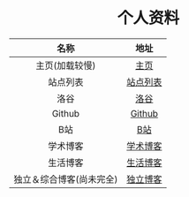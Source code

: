 # <center>个人资料</center>

|  名称 |  地址 |
| :------------: | :------------: |
|  主页(加载较慢) |  [主页](https://wangjingnuo.github.io/) |
|  站点列表  |  [站点列表](https://jnw031.github.io/)  |
|  洛谷 |  [洛谷](https://www.luogu.com.cn/user/583833) |
|  Github |  [Github](https://github.com/jnw031) |
|  B站 |  [B站](https://space.bilibili.com/589321084) |
|  学术博客 |  [学术博客](https://lubswang031.blog.luogu.org/)  |
|  生活博客 |  [生活博客](https://www.cnblogs.com/jnw031) |
|  独立＆综合博客(尚未完全) |  [独立博客](https://blog-jnw031.github.io)  |
